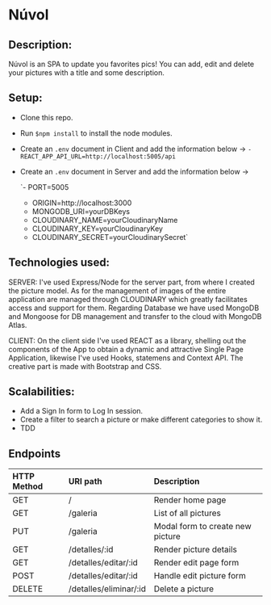 # Núvol

## Description:

Núvol is an SPA to update you favorites pics! You can add, edit and delete your pictures with a title and some description.

## Setup:
- Clone this repo.
- Run `$npm install` to install the node modules.
- Create an `.env` document in Client and add the information below -> 
   `- REACT_APP_API_URL=http://localhost:5005/api`
- Create an `.env` document in Server and add the information below -> 

   `- PORT=5005
    - ORIGIN=http://localhost:3000
    - MONGODB_URI=yourDBKeys
    - CLOUDINARY_NAME=yourCloudinaryName
    - CLOUDINARY_KEY=yourCloudinaryKey
    - CLOUDINARY_SECRET=yourCloudinarySecret`



 

## Technologies used:
SERVER: I've used Express/Node for the server part, from where I created the picture model.
As for the management of images of the entire application are managed through CLOUDINARY which greatly facilitates access and support for them.
Regarding Database we have used MongoDB and Mongoose for DB management and transfer to the cloud with MongoDB Atlas.

CLIENT: On the client side I've used REACT as a library, shelling out the components of the App to obtain a dynamic and attractive Single Page Application, likewise I've used Hooks, statemens and Context API.
The creative part is made with Bootstrap and CSS.

## Scalabilities:
- Add a Sign In form to Log In session.
- Create a filter to search a picture or make different categories to show it.
- TDD


## Endpoints

| HTTP Method | URI path            | Description      |
| :---         |   :---            |          :---    |
| GET          | /                  | Render home page   |
| GET          | /galeria         | List of all pictures  |
| PUT          | /galeria                 | Modal form to create new picture |
| GET          | /detalles/:id     | Render picture details   |
| GET          | /detalles/editar/:id  | Render edit page form   |
| POST          | /detalles/editar/:id  | Handle edit picture form   |
| DELETE | /detalles/eliminar/:id   | Delete a picture  |

